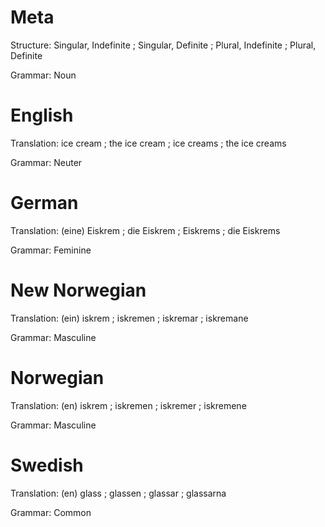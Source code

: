 Meta
====

Structure: Singular, Indefinite ; Singular, Definite ; Plural, Indefinite ; Plural, Definite

Grammar:   Noun



English
=======

Translation: ice cream ; the ice cream ; ice creams ; the ice creams

Grammar:     Neuter



German
======

Translation: (eine) Eiskrem ; die Eiskrem ; Eiskrems ; die Eiskrems

Grammar:     Feminine



New Norwegian
=============

Translation: (ein) iskrem ; iskremen ; iskremar ; iskremane

Grammar:     Masculine



Norwegian
=========

Translation: (en) iskrem ; iskremen ; iskremer ; iskremene

Grammar:     Masculine



Swedish
=======

Translation: (en) glass ; glassen ; glassar ; glassarna

Grammar:     Common
